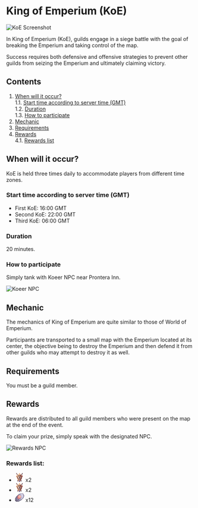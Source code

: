 # King of Emperium (KoE)

![KoE Screenshot](img/Screenshot_2023-02-10_at_13.54.32.png)

In King of Emperium (KoE), guilds engage in a siege battle with the goal of breaking the Emperium and taking control of the map.

Success requires both defensive and offensive strategies to prevent other guilds from seizing the Emperium and ultimately claiming victory.

## **Contents**
1. [When will it occur?](#when-will-it-occur)
   <br> 1.1. [Start time according to server time (GMT)](#start-time-according-to-server-time-gmt)
   <br> 1.2. [Duration](#duration)
   <br> 1.3. [How to participate](#how-to-participate)
2. [Mechanic](#mechanic)
3. [Requirements](#requirements)
4. [Rewards](#rewards)
   <br> 4.1. [Rewards list](#rewards-list)

## **When will it occur?**

KoE is held three times daily to accommodate players from different time zones.

### **Start time according to server time (GMT)**
- First KoE: 16:00 GMT
- Second KoE: 22:00 GMT
- Third KoE: 06:00 GMT

### **Duration**
20 minutes.

### **How to participate**
Simply tank with Koeer NPC near Prontera Inn.

![Koeer NPC](img/Screenshot_2023-02-10_at_14.13.55.png)

## **Mechanic**
The mechanics of King of Emperium are quite similar to those of World of Emperium.

Participants are transported to a small map with the Emperium located at its center, the objective being to destroy the Emperium and then defend it from other guilds who may attempt to destroy it as well.

## **Requirements**
You must be a guild member.

## **Rewards**
Rewards are distributed to all guild members who were present on the map at the end of the event.

To claim your prize, simply speak with the designated NPC.

![Rewards NPC](img/Screenshot_2023-02-10_at_13.56.36.png)

### **Rewards list**:
- ![Bravery Badges](img/7829.gif) x2
- ![Valor Badges](img/7829.gif) x2
- ![Poring Coins](img/7539.gif) x12
